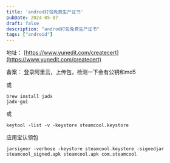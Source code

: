 ```yaml
---
title: 'androd打包免费生产证书'
pubDate: 2024-05-07
draft: false
description: "androd打包免费生产证书"
tags: ["android"]
---
```


地址：
[https://www.yunedit.com/createcert](https://www.yunedit.com/createcert)

备案：
登录阿里云，上传包，检测一下会有公钥和md5

或
```
brew install jadx
jadx-gui
```

或  
```
keytool -list -v -keystore steamcool.keystore
```

应用宝认领包  
``` 最后一个是别名
jarsigner -verbose -keystore steamcool.keystore -signedjar steamcool_signed.apk steamcool.apk com.steamcool
```